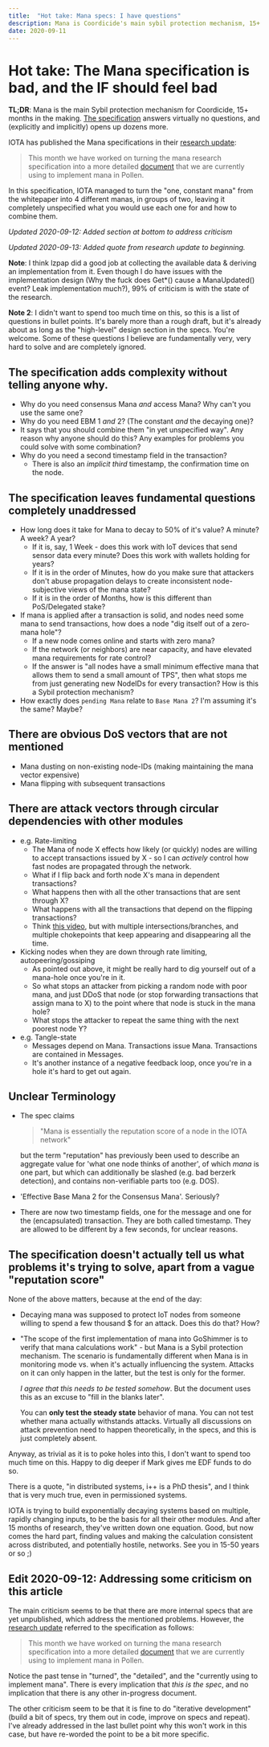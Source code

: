 ```yaml
---
title:  "Hot take: Mana specs: I have questions"
description: Mana is Coordicide's main sybil protection mechanism, 15+ months in the making. The specs that were just released create more questions than answeres. Way more. Here's a few.
date: 2020-09-11
---
```


# Hot take: The Mana specification is bad, and the IF should feel bad


**TL;DR**: Mana is the main Sybil protection mechanism for Coordicide, 15+ months
in the making. [The specification](https://github.com/iotaledger/goshimmer/blob/22f88a897fd6729980fdca3f08f16bb71b0d3caf/docs/001-mana_proposal.md)
answers virtually no questions, and
(explicitly and implicitly) opens up dozens more.

IOTA has published the Mana specifications in their [research update](https://blog.iota.org/iota-research-status-update-september-2020-72720fa1c032):

>  This month we have worked on turning the mana research specification into a
>  more detailed
>  [document](https://github.com/iotaledger/goshimmer/blob/22f88a897fd6729980fdca3f08f16bb71b0d3caf/docs/001-mana_proposal.md)
>  that we are currently using to implement mana in Pollen. 

In this specification, IOTA managed to turn the "one, constant mana" from the
whitepaper into 4 different manas, in groups of two, leaving it completely
unspecified what you would use each one for and how to combine them.

*Updated 2020-09-12: Added section at bottom to address criticism*

*Updated 2020-09-13: Added quote from research update to beginning.*

**Note**: I think lzpap did a good job at collecting the available data & deriving
an implementation from it. Even though I do have issues with the implementation
design (Why the fuck does Get\*() cause a ManaUpdated() event? Leak
implementation much?), 99% of criticism is with the state of the research.

**Note 2**: I didn't want to spend too much time on this, so this is a list of questions
in bullet points. It's barely more than a rough draft, but it's already about
as long as the "high-level" design section in the specs.  You're welcome. Some
of these questions I believe are fundamentally very, very
hard to solve and are completely ignored.


## The specification adds complexity without telling anyone why.
- Why do you need consensus Mana *and* access Mana? Why can't you use the same one?
- Why do you need EBM 1 *and* 2? (The constant *and* the decaying one)?
- It says that you should combine them "in yet unspecified way". Any reason why anyone should do this? Any examples for problems you could solve with some combination?
- Why do you need a second timestamp field in the transaction?
    - There is also an *implicit third* timestamp, the confirmation time on the node.

## The specification leaves fundamental questions completely unaddressed
- How long does it take for Mana to decay to 50% of it's value? A minute? A week? A year?
    - If it is, say, 1 Week - does this work with IoT devices that send sensor data every minute? Does this work with wallets holding for years?
    - If it is in the order of Minutes, how do you make sure that attackers don't abuse propagation delays to create inconsistent node-subjective views of the mana state?
    - If it is in the order of Months, how is this different than PoS/Delegated stake?
- If mana is applied after a transaction is solid, and nodes need some mana to send transactions, how does a node "dig itself out of a zero-mana hole"?
    - If a new node comes online and starts with zero mana?
    - If the network (or neighbors) are near capacity, and have elevated mana requirements for rate control?
    - If the answer is "all nodes have a small minimum effective mana that
      allows them to send a small amount of TPS", then what stops me from just
      generating new NodeIDs for every transaction? How is this a Sybil protection
      mechanism?
- How exactly does `pending Mana` relate to `Base Mana 2`? I'm assuming it's the same? Maybe?

## There are obvious DoS vectors that are not mentioned
- Mana dusting on non-existing node-IDs (making maintaining the mana vector expensive)
- Mana flipping with subsequent transactions

## There are attack vectors through circular dependencies with other modules
- e.g. Rate-limiting
    - The Mana of node X effects how likely (or quickly) nodes are willing to accept transactions issued by X - so I can *actively* control how fast nodes are propagated through the network.
	- What if I flip back and forth node X's mana in dependent transactions?
	- What happens then with all the other transactions that are sent through X?
	- What happens with all the transactions that depend on the flipping transactions?
	- Think [this video](https://www.youtube.com/watch?v=Q78Kb4uLAdA), but with multiple intersections/branches, and multiple chokepoints that keep appearing and disappearing all the time.
- Kicking nodes when they are down through rate limiting, autopeering/gossiping
    - As pointed out above, it might be really hard to dig yourself out of a mana-hole once you're in it.
    - So what stops an attacker from picking a random node with poor mana, and
      just DDoS that node (or stop forwarding transactions that assign mana to
X) to the point where that node is stuck in the mana hole?
    - What stops the attacker to repeat the same thing with the next poorest
      node Y?
- e.g. Tangle-state
    - Messages depend on Mana. Transactions issue Mana. Transactions are contained in Messages.
    - It's another instance of a negative feedback loop, once you're in a hole
      it's hard to get out again.

## Unclear Terminology
- The spec claims

  >  "Mana is essentially the reputation score of a node in the IOTA network"

  but the term "reputation" has
  previously been used to describe an aggregate value for 'what one node thinks
  of another', of which *mana* is one part, but which can additionally be slashed
  (e.g. bad berzerk detection), and contains non-verifiable parts too (e.g. DOS).
- 'Effective Base Mana 2 for the Consensus Mana'. Seriously?
- There are now two timestamp fields, one for the message and one for the
  (encapsulated) transaction. They are both called timestamp. They are allowed
  to be different by a few seconds, for unclear reasons.


## The specification doesn't actually tell us what problems it's trying to solve, apart from a vague "reputation score"
None of the above matters, because at the end of the day:

- Decaying mana was supposed to protect IoT nodes from someone willing to spend a few thousand $ for an attack. Does this do that? How?
- "The scope of the first implementation of mana into GoShimmer is to verify
  that mana calculations work" - but Mana is a Sybil protection mechanism. The
  scenario is fundamentally different when Mana is in monitoring mode vs. when
  it's actually influencing the system. Attacks on it can only happen in the
  latter, but the test is only for the former.
  
  *I agree that this needs to be tested somehow*. But the document uses this as an excuse to "fill in the blanks later".

  You can **only test the steady state** behavior of mana. You can not test
  whether mana actually withstands attacks. Virtually all discussions on attack prevention
  need to happen theoretically, in the specs, and this is just completely absent.
  

Anyway, as trivial as it is to poke holes into this, I don't want to spend too
much time on this. Happy to dig deeper if Mark gives me EDF funds to do so.

There is a quote, "in distributed systems, i++ is a PhD thesis", and I think that
is very much true, even in permissioned systems.

IOTA is trying to build exponentially decaying systems based on multiple, rapidly changing
inputs, to be the basis for all their other modules. And after 15 months of research,
they've written down one equation. Good, but now comes the hard part, finding values and
making the calculation consistent across distributed, and potentially hostile, networks. See you in 15-50 years or so ;)


## Edit 2020-09-12: Addressing some criticism on this article

The main criticism seems to be that there are
more internal specs that are yet unpublished, which address the mentioned problems. However, the [research
update](https://blog.iota.org/iota-research-status-update-september-2020-72720fa1c032)
referred to the specification as follows:

>  This month we have worked on turning the mana research specification into a
>  more detailed
>  [document](https://github.com/iotaledger/goshimmer/blob/22f88a897fd6729980fdca3f08f16bb71b0d3caf/docs/001-mana_proposal.md)
>  that we are currently using to implement mana in Pollen. 

Notice the past tense in "turned", the "detailed", and the "currently using to implement mana".
There is every implication that *this is the spec*, and no implication that there is
any other in-progress document.

The other criticism seem to be that it is fine to do "iterative development" (build a bit of specs, try them out in code,
improve on specs and repeat). I've already addressed in the last bullet point why this won't work in this case,
but have re-worded the point to be a bit more specific.

